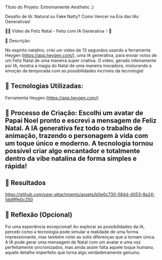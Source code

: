 
Título do Projeto: Extremamente Aesthetic ;)

Desafio de IA: Natural ou Fake Natty? Como Vencer na Era das IAs Generativas!

🎄✨ Vídeo de Feliz Natal - Feito com IA Generativa ✨🎄

📒 Descrição:

No espírito natalino, criei um vídeo de 13 segundos usando a ferramenta Heygen (https://app.heygen.com/), uma IA generativa, para enviar votos de um Feliz Natal de uma maneira super criativa. O vídeo, gerado inteiramente por IA, mostra a magia do Natal de uma maneira inovadora, misturando a emoção da temporada com as possibilidades incríveis da tecnologia!

## 🤖 Tecnologias Utilizadas:

Ferramenta Heygen (https://app.heygen.com/)
## 🧐 Processo de Criação: Escolhi um avatar de Papai Noel pronto e escrevi a mensagem de Feliz Natal. A IA generativa fez todo o trabalho de animação, trazendo o personagem à vida com um toque único e moderno. A tecnologia tornou possível criar algo encantador e totalmente dentro da vibe natalina de forma simples e rápida!

## 🚀 Resultados


https://github.com/user-attachments/assets/b0e0c730-584d-4053-8a24-1dd9ffe0c250



## 💭 Reflexão (Opcional)
Foi uma experiência excepcional! Ao explorar as possibilidades da IA, percebi como a tecnologia pode simular a realidade de uma forma impressionante, mas também notei as sutis diferenças que a tornam única. A IA pode gerar uma mensagem de Natal com um avatar e uma voz perfeitamente sincronizados, mas ainda assim falta aquele toque humano, aquele detalhe imperfeito que torna algo verdadeiramente genuíno.
